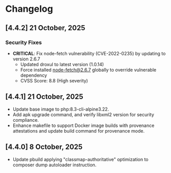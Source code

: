 # Changelog

## [4.4.2] 21 October, 2025

### Security Fixes
- **CRITICAL**: Fix node-fetch vulnerability (CVE-2022-0235) by updating to version 2.6.7
  - Updated droxul to latest version (1.0.14)
  - Force installed node-fetch@2.6.7 globally to override vulnerable dependency
  - CVSS Score: 8.8 (High severity)

## [4.4.1] 21 October, 2025

- Update base image to php:8.3-cli-alpine3.22.
- Add apk upgrade command, and verify libxml2 version for security compliance.
- Enhance makefile to support Docker image builds with provenance attestations and update build command for provenance mode.

## [4.4.0] 8 October, 2025

- Update pbuild applying "classmap-authoritative" optimization to composer dump autoloader instruction.
